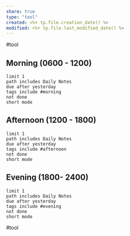 ```yaml
---
share: true
type: "tool"
created: <%+ tp.file.creation_date() %> 
modified: <%+ tp.file.last_modified_date() %>
---
```


#tool
## Morning (0600 - 1200)
```tasks
limit 1
path includes Daily Notes
due after yesterday
tags include #morning
not done
short mode
```
## Afternoon (1200 - 1800)
```tasks
limit 1
path includes Daily Notes
due after yesterday
tags include #afternoon
not done
short mode
```
## Evening (1800- 2400)
```tasks
limit 1
path includes Daily Notes
due after yesterday
tags include #evening
not done
short mode
```
#tool